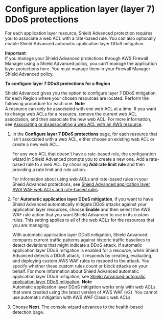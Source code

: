 # Configure application layer \(layer 7\) DDoS protections<a name="ddos-get-started-rate-based-rules"></a>

For each application layer resource, Shield Advanced protection requires you to associate a web ACL with a rate\-based rule\. You can also optionally enable Shield Advanced automatic application layer DDoS mitigation\. 

**Important**  
If you manage your Shield Advanced protections through AWS Firewall Manager using a Shield Advanced policy, you can't manage the application layer protections here\. You must manage them in your Firewall Manager Shield Advanced policy\.

**To configure layer 7 DDoS protections for a Region**

Shield Advanced gives you the option to configure layer 7 DDoS mitigation for each Region where your chosen resources are located\. Perform the following procedure for each one\.
**Note**  
A resource can only be associated with one web ACL at a time\. If you want to change web ACLs for a resource, remove the current web ACL association, and then associate the new web ACL\. For more information, see [Associating or disassociating a web ACL with an AWS resource](web-acl-associating-aws-resource.md)\.

1. In the **Configure layer 7 DDoS protections** page, for each resource that isn't associated with a web ACL, either choose an existing web ACL or create a new web ACL\. 

   For any web ACL that doesn't have a rate\-based rule, the configuration wizard in Shield Advanced prompts you to create a new one\. Add a rate\-based rule to a web ACL by choosing **Add rate limit rule** and then providing a rate limit and rule action\. 

   For information about using web ACLs and rate\-based rules in your Shield Advanced protections, see [Shield Advanced application layer AWS WAF web ACLs and rate\-based rules](ddos-app-layer-web-ACL-and-rbr.md)\.

1. For **Automatic application layer DDoS mitigation**, if you want to have Shield Advanced automatically mitigate DDoS attacks against your application layer resources, choose **Enable** and then select the AWS WAF rule action that you want Shield Advanced to use in its custom rules\. This setting applies to all of the web ACLs for the resources that you are managing\. 

   With automatic application layer DDoS mitigation, Shield Advanced compares current traffic patterns against historic traffic baselines to detect deviations that might indicate a DDoS attack\. If automatic application layer DDoS mitigation is enabled for a resource, when Shield Advanced detects a DDoS attack, it responds by creating, evaluating, and deploying custom AWS WAF rules to respond to the attack\. You specify whether these custom rules count or block attacks on your behalf\. For more information about Shield Advanced automatic application layer DDoS mitigation, see [Shield Advanced automatic application layer DDoS mitigation](ddos-automatic-app-layer-response.md)\.
**Note**  
Automatic application layer DDoS mitigation works only with web ACLs that were created using the latest version of AWS WAF \(v2\)\. You cannot use automatic mitigation with AWS WAF Classic web ACLs\.

1. Choose **Next**\. The console wizard advances to the health\-based detection page\. 